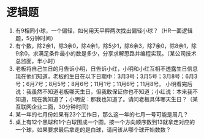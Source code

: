 # 逻辑题

1. 有9相同小球，一个偏轻，如何用天平秤两次找出偏轻小球？（HR一面逻辑题，5分钟时间）
2. 有个数，除2余1，除3余0，除4余1，除5少1，除6余3，除7余0，除8余1，除9余0，求满足条件最小的数是多少，分享求解思路并编程实现。（某公司技术总监面，半小时）
3. 老板将自己生日的月告诉小明，日告诉小红，小明和小红互相不透露生日信息
现在他们知道，老板的生日在以下日期中：3月3号；3月5号；3月8号；6月3号；6月7号；8月5号；8月6号；11月1号；11月6号；11月8号。 小明看完后说：我虽然不知道老板哪天生日，但我敢保证你也不知道；小红说：本来我不知道，现在我知道了；小明说：那我也知道了。请问老板具体哪天生日？（某互联网企业二面，30分钟时间）
4. 某一年的七月份如果有23个工作日，那么这一年的七月一号可能是周几？
5. 桌上有12个黑球和1个白球围成一个圆，按一个方向顺序数到13就拿走对应的一个球，如果要求最后拿走的是白球，请问该从哪个球开始数数？
